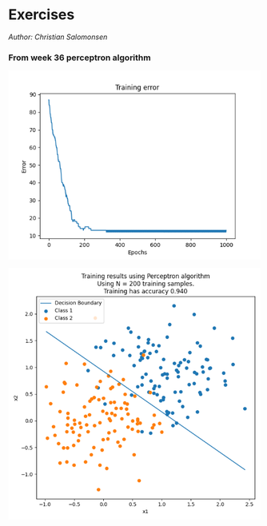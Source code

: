 # Exercises

*Author: Christian Salomonsen*

### From week 36 perceptron algorithm

![perceptron_epochs](week36/img/perceptron_tweaking_parameters.png)

![perceptron_decision_boundary](week36/img/perceptron_twaking_parameters_decision_bound.png)
